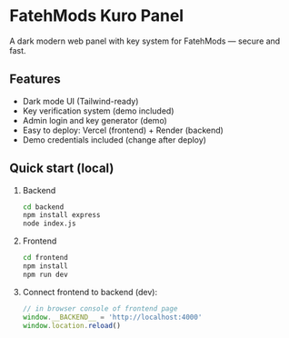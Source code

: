 # FatehMods Kuro Panel

A dark modern web panel with key system for FatehMods — secure and fast.

## Features
- Dark mode UI (Tailwind-ready)
- Key verification system (demo included)
- Admin login and key generator (demo)
- Easy to deploy: Vercel (frontend) + Render (backend)
- Demo credentials included (change after deploy)

## Quick start (local)
1. Backend
   ```bash
   cd backend
   npm install express
   node index.js
   ```
2. Frontend
   ```bash
   cd frontend
   npm install
   npm run dev
   ```
3. Connect frontend to backend (dev):
   ```js
   // in browser console of frontend page
   window.__BACKEND__ = 'http://localhost:4000'
   window.location.reload()
   ```
